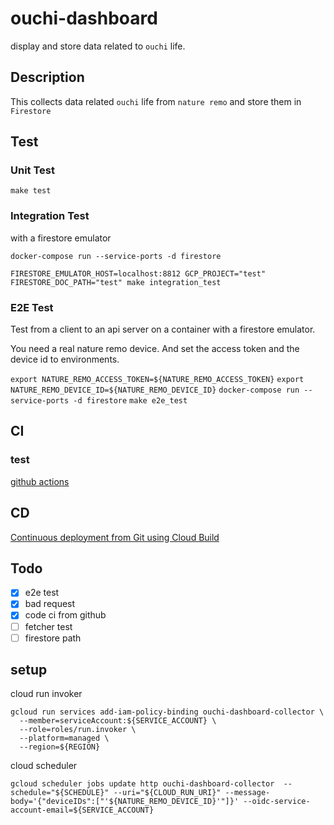 # ouchi-dashboard

display and store data related to `ouchi` life.

## Description

This collects data related `ouchi` life from `nature remo`
and store them in `Firestore`

## Test

### Unit Test

`make test`

### Integration Test

with a firestore emulator

`docker-compose run --service-ports -d firestore`

`FIRESTORE_EMULATOR_HOST=localhost:8812 GCP_PROJECT="test" FIRESTORE_DOC_PATH="test" make integration_test`

### E2E Test

Test from a client to an api server on a container with a firestore emulator.

You need a real nature remo device.
And set the access token and the device id to environments.

`export NATURE_REMO_ACCESS_TOKEN=${NATURE_REMO_ACCESS_TOKEN}`
`export NATURE_REMO_DEVICE_ID=${NATURE_REMO_DEVICE_ID}`
`docker-compose run --service-ports -d firestore`
`make e2e_test`

## CI

### test

[github actions](..github/workflows/test.yml)

## CD

[Continuous deployment from Git using Cloud Build](https://cloud.google.com/run/docs/continuous-deployment-with-cloud-build?hl=ja#new-service)

## Todo

- [x] e2e test
- [x] bad request
- [x] code ci from github
- [ ] fetcher test
- [ ] firestore path

## setup

cloud run invoker

``` shell
gcloud run services add-iam-policy-binding ouchi-dashboard-collector \
  --member=serviceAccount:${SERVICE_ACCOUNT} \
  --role=roles/run.invoker \
  --platform=managed \
  --region=${REGION}
```

cloud scheduler

``` shell
gcloud scheduler jobs update http ouchi-dashboard-collector  --schedule="${SCHEDULE}" --uri="${CLOUD_RUN_URI}" --message-body='{"deviceIDs":["'${NATURE_REMO_DEVICE_ID}'"]}' --oidc-service-account-email=${SERVICE_ACCOUNT}
```
